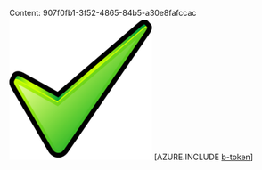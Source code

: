 Content: 907f0fb1-3f52-4865-84b5-a30e8fafccac![image](4c2afff3-cc65-4116-833f-c7ab2455fe56.png)
[AZURE.INCLUDE [b-token](8e42da82-3d77-4eac-8d3e-22262d4573a8.md)]
